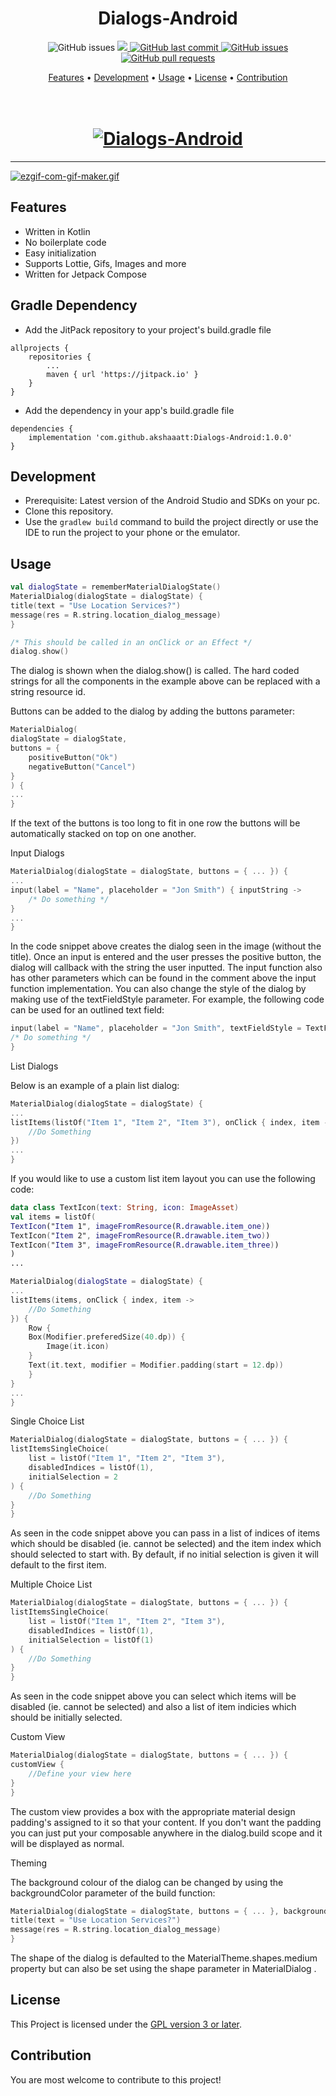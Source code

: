 <h1 align="center">Dialogs-Android</h1>

<p align="center">
    <img src="https://jitpack.io/v/akshaaatt/Dialogs-Android.svg?style=flat-square&logo=github&logoColor=white"
         alt="GitHub issues">
    <a href="https://jitpack.io/#akshaaatt/Dialogs-Android">
    <a href="https://play.google.com/store/apps/details?id=com.redalck.dtu_rm">
       <img src="https://PlayBadges.pavi2410.me/badge/downloads?id=com.redalck.dtu_rm">
    </a>
    <a href="https://github.com/akshaaatt/Dialogs-Android/commits/master">
    <img src="https://img.shields.io/github/last-commit/akshaaatt/Dialogs-Android.svg?style=flat-square&logo=github&logoColor=white"
         alt="GitHub last commit">
    <a href="https://github.com/akshaaatt/Dialogs-Android/issues">
    <img src="https://img.shields.io/github/issues-raw/akshaaatt/Dialogs-Android.svg?style=flat-square&logo=github&logoColor=white"
         alt="GitHub issues">
    <a href="https://github.com/akshaaatt/Dialogs-Android/pulls">
    <img src="https://img.shields.io/github/issues-pr-raw/akshaaatt/Dialogs-Android.svg?style=flat-square&logo=github&logoColor=white"
         alt="GitHub pull requests">
</p>
      
<p align="center">
  <a href="#features">Features</a> •
  <a href="#development">Development</a> •
  <a href="#usage">Usage</a> •
  <a href="#license">License</a> •
  <a href="#contribution">Contribution</a>
</p>

<h1 align="center">
  <br>
  <a href="https://github.com/akshaaatt/Dialogs-Android/archive/master.zip"><img src="https://i.postimg.cc/mZ1ZnNty/17973884.jpg" alt="Dialogs-Android"></a>
</h1>
	    
---
	    
[![ezgif-com-gif-maker.gif](https://i.postimg.cc/Qd4wvkhq/ezgif-com-gif-maker.gif)](https://postimg.cc/ts6Bx611)

## Features

* Written in Kotlin
* No boilerplate code
* Easy initialization
* Supports Lottie, Gifs, Images and more
* Written for Jetpack Compose

## Gradle Dependency

* Add the JitPack repository to your project's build.gradle file

```
allprojects {
    repositories {
        ...
        maven { url 'https://jitpack.io' }
    }
}
```
* Add the dependency in your app's build.gradle file

```
dependencies {
    implementation 'com.github.akshaaatt:Dialogs-Android:1.0.0'
}
```
        
## Development
	    
* Prerequisite: Latest version of the Android Studio and SDKs on your pc.
* Clone this repository.
* Use the `gradlew build` command to build the project directly or use the IDE to run the project to your phone or the emulator.
	    
## Usage
	    
```kotlin
val dialogState = rememberMaterialDialogState()
MaterialDialog(dialogState = dialogState) {
title(text = "Use Location Services?")
message(res = R.string.location_dialog_message)
}

/* This should be called in an onClick or an Effect */ 
dialog.show()
```	    
    
The dialog is shown when the dialog.show() is called. The hard coded strings for all the components in the example above can be replaced with a string resource id.

Buttons can be added to the dialog by adding the buttons parameter:

```kotlin
MaterialDialog(
dialogState = dialogState,
buttons = {
    positiveButton("Ok")
    negativeButton("Cancel")
}
) {
...
}
```
	    
If the text of the buttons is too long to fit in one row the buttons will be automatically stacked on top on one another.

Input Dialogs

```kotlin
MaterialDialog(dialogState = dialogState, buttons = { ... }) {
...
input(label = "Name", placeholder = "Jon Smith") { inputString ->
    /* Do something */
}
...
}
```
	    
In the code snippet above creates the dialog seen in the image (without the title). Once an input is entered and the user presses the positive button, the dialog will callback with the string the user inputted. The input function also has other parameters which can be found in the comment above the input function implementation. You can also change the style of the dialog by making use of the textFieldStyle parameter. For example, the following code can be used for an outlined text field:

```kotlin
input(label = "Name", placeholder = "Jon Smith", textFieldStyle = TextFieldStyle.Outlined) { inputString ->
/* Do something */
}
```
	    
List Dialogs

Below is an example of a plain list dialog:

```kotlin
MaterialDialog(dialogState = dialogState) {
...
listItems(listOf("Item 1", "Item 2", "Item 3"), onClick { index, item ->
    //Do Something
})
...
}
```
	    
If you would like to use a custom list item layout you can use the following code:

```kotlin
data class TextIcon(text: String, icon: ImageAsset)
val items = listOf(
TextIcon("Item 1", imageFromResource(R.drawable.item_one))
TextIcon("Item 2", imageFromResource(R.drawable.item_two))
TextIcon("Item 3", imageFromResource(R.drawable.item_three))
)
...

MaterialDialog(dialogState = dialogState) {
...
listItems(items, onClick { index, item ->
    //Do Something
}) {
    Row {
	Box(Modifier.preferedSize(40.dp)) {
	    Image(it.icon)
	}
	Text(it.text, modifier = Modifier.padding(start = 12.dp))
    }
}
...
}
```
	    
Single Choice List

```kotlin
MaterialDialog(dialogState = dialogState, buttons = { ... }) {
listItemsSingleChoice(
    list = listOf("Item 1", "Item 2", "Item 3"),
    disabledIndices = listOf(1),
    initialSelection = 2
) {
    //Do Something
}
}
```
	    
As seen in the code snippet above you can pass in a list of indices of items which should be disabled (ie. cannot be selected) and the item index which should selected to start with. By default, if no initial selection is given it will default to the first item.

Multiple Choice List

```kotlin	    
MaterialDialog(dialogState = dialogState, buttons = { ... }) {
listItemsSingleChoice(
    list = listOf("Item 1", "Item 2", "Item 3"),
    disabledIndices = listOf(1),
    initialSelection = listOf(1)
) {
    //Do Something
}
}
```
	    
As seen in the code snippet above you can select which items will be disabled (ie. cannot be selected) and also a list of item indicies which should be initially selected.

Custom View

```kotlin
MaterialDialog(dialogState = dialogState, buttons = { ... }) {
customView {
    //Define your view here
}
}
```
	    
The custom view provides a box with the appropriate material design padding's assigned to it so that your content. If you don't want the padding you can just put your composable anywhere in the dialog.build scope and it will be displayed as normal.

Theming

The background colour of the dialog can be changed by using the backgroundColor parameter of the build function:

```kotlin
MaterialDialog(dialogState = dialogState, buttons = { ... }, backgroundColor = Color.Red) {
title(text = "Use Location Services?")
message(res = R.string.location_dialog_message)
}
```
	    
The shape of the dialog is defaulted to the MaterialTheme.shapes.medium property but can also be set using the shape parameter in MaterialDialog .
      
## License

This Project is licensed under the [GPL version 3 or later](https://www.gnu.org/licenses/gpl-3.0.html).

## Contribution

You are most welcome to contribute to this project!
